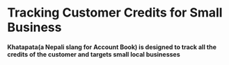 # Tracking Customer Credits for Small Business
#### Khatapata(a Nepali slang for Account Book) is designed to track all the credits of the customer and targets small local businesses


